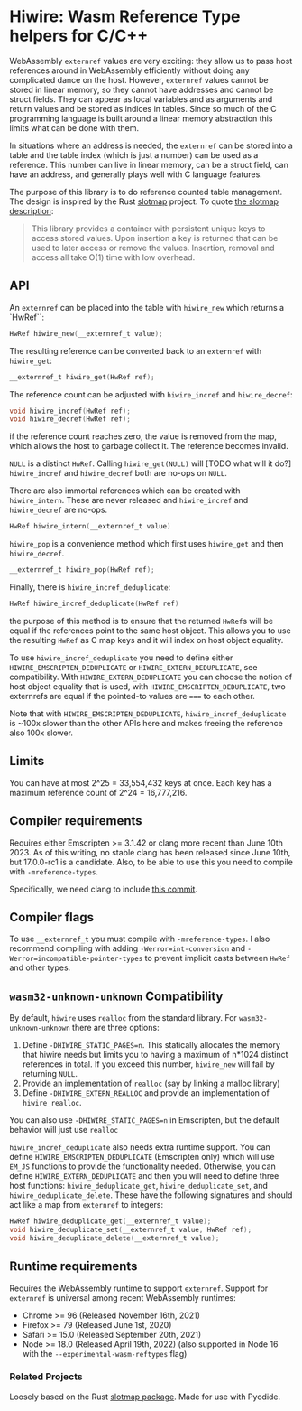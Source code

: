 # Hiwire: Wasm Reference Type helpers for C/C++

WebAssembly `externref` values are very exciting: they allow us to pass host
references around in WebAssembly efficiently without doing any complicated dance
on the host. However, `externref` values cannot be stored in linear memory, so
they cannot have addresses and cannot be struct fields. They can appear as local
variables and as arguments and return values and be stored as indices in tables.
Since so much of the C programming language is built around a linear memory
abstraction this limits what can be done with them.

In situations where an address is needed, the `externref` can be stored into a
table and the table index (which is just a number) can be used as a reference.
This number can live in linear memory, can be a struct field, can have an
address, and generally plays well with C language features.

The purpose of this library is to do reference counted table management. The
design is inspired by the Rust
[slotmap](https://github.com/orlp/slotmap/blob/master/src/basic.rs) project. To
quote [the slotmap description](https://docs.rs/slotmap/latest/slotmap/):

> This library provides a container with persistent unique keys to access stored
> values. Upon insertion a key is returned that can be used to later access or
> remove the values. Insertion, removal and access all take O(1) time with low
> overhead.


## API

An `externref` can be placed into the table with `hiwire_new` which
returns a `HwRef``:
```C
HwRef hiwire_new(__externref_t value);
```
The resulting reference can be converted back to an `externref` with
`hiwire_get`:
```C
__externref_t hiwire_get(HwRef ref);
```

The reference count can be adjusted with `hiwire_incref` and `hiwire_decref`:
```C
void hiwire_incref(HwRef ref);
void hiwire_decref(HwRef ref);
```
if the reference count reaches zero, the value is removed from the map, which
allows the host to garbage collect it. The reference becomes invalid.

`NULL` is a distinct `HwRef`. Calling `hiwire_get(NULL)` will [TODO what will it do?]
`hiwire_incref` and `hiwire_decref` both are no-ops on `NULL`.

There are also immortal references which can be created with `hiwire_intern`.
These are never released and `hiwire_incref` and `hiwire_decref` are no-ops.
```C
HwRef hiwire_intern(__externref_t value)
```

`hiwire_pop` is a convenience method which first uses `hiwire_get` and
then `hiwire_decref`.
```C
__externref_t hiwire_pop(HwRef ref);
```

Finally, there is `hiwire_incref_deduplicate`:
```C
HwRef hiwire_incref_deduplicate(HwRef ref)
```
the purpose of this method is to ensure that the returned `HwRef`s will be equal
if the references point to the same host object. This allows you to use the
resulting `HwRef` as C map keys and it will index on host object equality.

To use `hiwire_incref_deduplicate` you need to define either
`HIWIRE_EMSCRIPTEN_DEDUPLICATE` or `HIWIRE_EXTERN_DEDUPLICATE`, see
compatibility. With `HIWIRE_EXTERN_DEDUPLICATE` you can choose the notion of
host object equality that is used, with `HIWIRE_EMSCRIPTEN_DEDUPLICATE`, two
externrefs are equal if the pointed-to values are `===` to each other.

Note that with `HIWIRE_EMSCRIPTEN_DEDUPLICATE`, `hiwire_incref_deduplicate` is
~100x slower than the other APIs here and makes freeing the reference also 100x
slower.


## Limits

You can have at most 2^25 = 33,554,432 keys at once. Each key has a maximum
reference count of 2^24 = 16,777,216.


## Compiler requirements

Requires either Emscripten >= 3.1.42 or clang more recent than June 10th 2023.
As of this writing, no stable clang has been released since June 10th, but
17.0.0-rc1 is a candidate. Also, to be able to use this you need to compile with
`-mreference-types`.

Specifically, we need clang to include [this commit](https://github.com/llvm/llvm-project/commit/55aeb23fe0084d930ecd7335092d712bd71694c7).

## Compiler flags

To use `__externref_t` you must compile with `-mreference-types`. I also
recommend compiling with adding `-Werror=int-conversion` and
`-Werror=incompatible-pointer-types` to prevent implicit casts between `HwRef`
and other types.


## `wasm32-unknown-unknown` Compatibility

By default, `hiwire` uses `realloc` from the standard library. For
`wasm32-unknown-unknown` there are three options:

1. Define `-DHIWIRE_STATIC_PAGES=n`. This statically allocates the memory that
   hiwire needs but limits you to having a maximum of n*1024 distinct references
   in total. If you exceed this number, `hiwire_new` will fail by returning
   `NULL`.
2. Provide an implementation of `realloc` (say by linking a malloc library)
3. Define `-DHIWIRE_EXTERN_REALLOC` and provide an implementation of
   `hiwire_realloc`.

You can also use `-DHIWIRE_STATIC_PAGES=n` in Emscripten, but the default
behavior will just use `realloc`

`hiwire_incref_deduplicate` also needs extra runtime support. You can define
`HIWIRE_EMSCRIPTEN_DEDUPLICATE` (Emscripten only) which will use `EM_JS`
functions to provide the functionality needed. Otherwise, you can define
`HIWIRE_EXTERN_DEDUPLICATE` and then you will need to define three host
functions: `hiwire_deduplicate_get`, `hiwire_deduplicate_set`, and
`hiwire_deduplicate_delete`. These have the following signatures and should act
like a map from `externref` to integers:
```C
HwRef hiwire_deduplicate_get(__externref_t value);
void hiwire_deduplicate_set(__externref_t value, HwRef ref);
void hiwire_deduplicate_delete(__externref_t value);
```


## Runtime requirements

Requires the WebAssembly runtime to support `externref`. Support for `externref`
is universal among recent WebAssembly runtimes:
* Chrome >= 96 (Released November 16th, 2021)
* Firefox >= 79 (Released June 1st, 2020)
* Safari >= 15.0 (Released September 20th, 2021)
* Node >= 18.0 (Released April 19th, 2022) (also supported in Node 16 with the
  `--experimental-wasm-reftypes` flag)


### Related Projects

Loosely based on the Rust [slotmap package](https://docs.rs/slotmap/latest/slotmap/).
Made for use with Pyodide.
